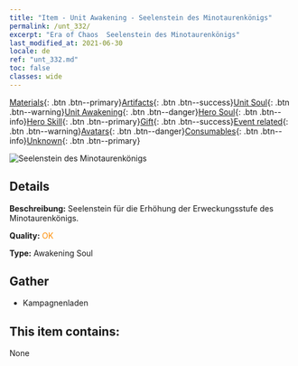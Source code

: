 ```yaml
---
title: "Item - Unit Awakening - Seelenstein des Minotaurenkönigs"
permalink: /unt_332/
excerpt: "Era of Chaos  Seelenstein des Minotaurenkönigs"
last_modified_at: 2021-06-30
locale: de
ref: "unt_332.md"
toc: false
classes: wide
---
```

 [Materials](/ItemsDE/){: .btn .btn--primary}[Artifacts](/ItemsDE/Artifacts/){: .btn .btn--success}[Unit Soul](/ItemsDE/UnitSoul/){: .btn .btn--warning}[Unit Awakening](/ItemsDE/UnitAwakening/){: .btn .btn--danger}[Hero Soul](/ItemsDE/HeroSoul/){: .btn .btn--info}[Hero Skill](/ItemsDE/HeroSkill/){: .btn .btn--primary}[Gift](/ItemsDE/Gift/){: .btn .btn--success}[Event related](/ItemsDE/Events/){: .btn .btn--warning}[Avatars](/ItemsDE/Avatars/){: .btn .btn--danger}[Consumables](/ItemsDE/Consumables/){: .btn .btn--info}[Unknown](/ItemsDE/Unknown/){: .btn .btn--primary}

 ![Seelenstein des Minotaurenkönigs](/images/u/tia_niutouguai.jpg)

## Details
 **Beschreibung:** Seelenstein für die Erhöhung der Erweckungsstufe des Minotaurenkönigs.

 **Quality:** <span style="color: #FF8C00">OK</span>

 **Type:** Awakening Soul

## Gather

*    Kampagnenladen 

## This item contains:

  None

